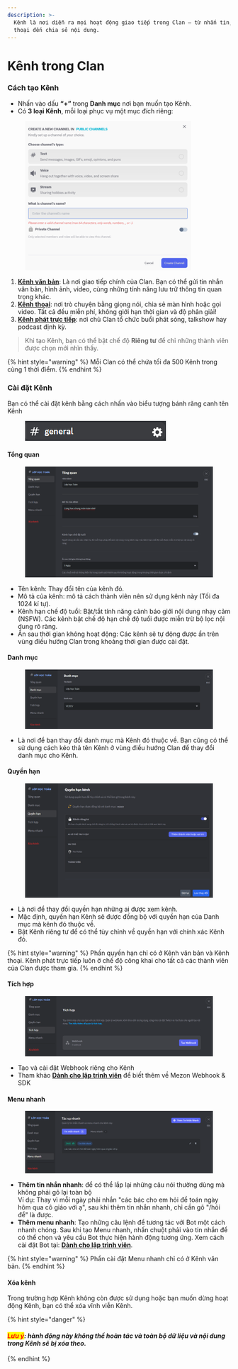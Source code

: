 ```yaml
---
description: >-
  Kênh là nơi diễn ra mọi hoạt động giao tiếp trong Clan — từ nhắn tin, gọi
  thoại đến chia sẻ nội dung.
---
```


# Kênh trong Clan

### Cách tạo Kênh

* Nhấn vào dấu **“+”** trong **Danh mục** nơi bạn muốn tạo Kênh.
* Có **3 loại Kênh**, mỗi loại phục vụ một mục đích riêng:

<div align="left"><figure><img src="../../../../../.gitbook/assets/unknown (21).png" alt="" width="375"><figcaption></figcaption></figure></div>

1. [**Kênh văn bản**](kenh-van-ban/): Là nơi giao tiếp chính của Clan. Bạn có thể gửi tin nhắn văn bản, hình ảnh, video, cùng những tính năng lưu trữ thông tin quan trọng khác.
2. [**Kênh thoại**](kenh-thoai.md): nơi trò chuyện bằng giọng nói, chia sẻ màn hình hoặc gọi video. Tất cả đều miễn phí, không giới hạn thời gian và độ phân giải!
3. [**Kênh phát trực tiếp**](kenh-phat-truc-tiep.md): nơi chủ Clan tổ chức buổi phát sóng, talkshow hay podcast định kỳ.

> Khi tạo Kênh, bạn có thể bật chế độ **Riêng tư** để chỉ những thành viên được chọn mới nhìn thấy.

{% hint style="warning" %}
Mỗi Clan có thể chứa tối đa 500 Kênh trong cùng 1 thời điểm.&#x20;
{% endhint %}

### Cài đặt Kênh

Bạn có thể cài đặt kênh bằng cách nhấn vào biểu tượng bánh răng canh tên Kênh

<figure><img src="../../../../../.gitbook/assets/image (130).png" alt=""><figcaption></figcaption></figure>

#### Tổng quan

<figure><img src="../../../../../.gitbook/assets/image (131).png" alt=""><figcaption></figcaption></figure>

* Tên kênh: Thay đổi tên của kênh đó.
* Mô tả của kênh: mô tả cách thành viên nên sử dụng kênh này (Tối đa 1024 kí tự).
* Kênh hạn chế độ tuổi: Bật/tắt tính năng cảnh báo giới nội dung nhạy cảm (NSFW). Các kênh bật chế độ hạn chế độ tuổi được miễn trừ bộ lọc nội dung rõ ràng.
* Ẩn sau thời gian không hoạt động: Các kênh sẽ tự động được ẩn trên vùng điều hướng Clan trong khoảng thời gian được cài đặt.&#x20;

#### Danh mục

<figure><img src="../../../../../.gitbook/assets/image (132).png" alt=""><figcaption></figcaption></figure>

* Là nơi để bạn thay đổi danh mục mà Kênh đó thuộc về. Bạn cũng có thể sử dụng cách kéo thả tên Kênh ở vùng điều hướng Clan để thay đổi danh mục cho Kênh.

#### Quyền hạn

<figure><img src="../../../../../.gitbook/assets/image (134).png" alt=""><figcaption></figcaption></figure>

* Là nơi để thay đổi quyền hạn những ai được xem kênh.&#x20;
* Mặc định, quyền hạn Kênh sẽ được đồng bộ với quyền hạn của Danh mục mà kênh đó thuộc về.
* Bật Kênh riêng tư để có thể tùy chỉnh về quyền hạn với chính xác Kênh đó.

{% hint style="warning" %}
Phần quyền hạn chỉ có ở Kênh văn bản và Kênh thoại. Kênh phát trực tiếp luôn ở chế độ công khai cho tất cả các thành viên của Clan được tham gia.
{% endhint %}

#### Tích hợp

<figure><img src="../../../../../.gitbook/assets/image (135).png" alt=""><figcaption></figcaption></figure>

* Tạo và cài đặt Webhook riêng cho Kênh
* Tham khảo [**Dành cho lập trình viên**](https://mezon.ai/docs/mezon-sdk-docs/) để biết thêm về Mezon Webhook & SDK

#### Menu nhanh

<figure><img src="../../../../../.gitbook/assets/image (136).png" alt=""><figcaption></figcaption></figure>

* **Thêm tin nhắn nhanh**: để có thể lắp lại những câu nói thường dùng mà không phải gõ lại toàn bộ\
  Ví dụ: Thay vì mỗi ngày phải nhắn "các bác cho em hỏi đề toán ngày hôm qua cô giáo với ạ", sau khi thêm tin nhắn nhanh, chỉ cần gõ "/hỏi đề" là được.
* **Thêm menu nhanh**: Tạo những câu lệnh để tương tác với Bot một cách nhanh chóng. Sau khi tạo Menu nhanh, nhấn chuột phải vào tin nhắn để có thể chọn và yêu cầu Bot thực hiện hành động tương ứng. Xem cách cài đặt Bot tại: [**Dành cho lập trình viên**](https://mezon.ai/docs/mezon-sdk-docs/).

{% hint style="warning" %}
Phần cài đặt Menu nhanh chỉ có ở Kênh văn bản.
{% endhint %}

#### Xóa kênh

Trong trường hợp Kênh không còn được sử dụng hoặc bạn muốn dừng hoạt động Kênh, bạn có thể xóa vĩnh viễn Kênh.

{% hint style="danger" %}
#### _<mark style="color:red;">**Lưu ý**</mark>**: hành động này không thể hoàn tác và toàn bộ dữ liệu và nội dung trong Kênh sẽ bị xóa theo.**_
{% endhint %}
